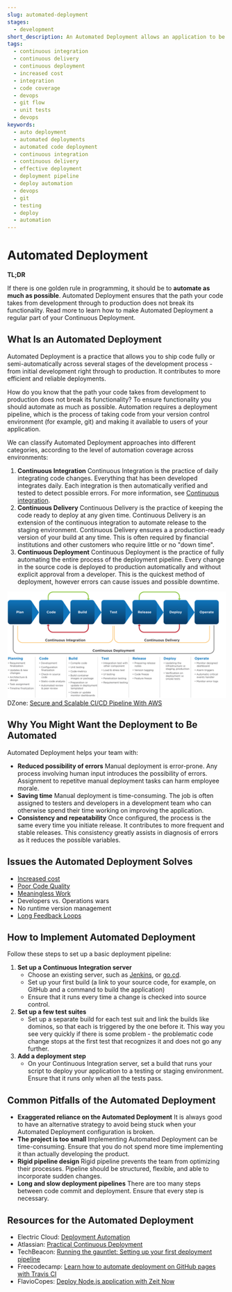 ```yaml
---
slug: automated-deployment
stages:
  - development
short_description: An Automated Deployment allows an application to be deployed across various stages of the development process. It minimizes the need for manual intervention.
tags:
  - continuous integration
  - continuous delivery
  - continuous deployment
  - increased cost
  - integration
  - code coverage
  - devops
  - git flow
  - unit tests
  - devops
keywords:
  - auto deployment
  - automated deployments
  - automated code deployment
  - continuous integration
  - continuous delivery
  - effective deployment
  - deployment pipeline
  - deploy automation
  - devops
  - git
  - testing
  - deploy
  - automation
---
```


# Automated Deployment

**TL;DR**

If there is one golden rule in programming, it should be to **automate as much as possible**. Automated Deployment ensures that the path your code takes from development through to production does not break its functionality. Read more to learn how to make Automated Deployment a regular part of your Continuous Deployment.

## What Is an Automated Deployment

Automated Deployment is a practice that allows you to ship code fully or semi-automatically across several stages of the development process - from initial development right through to production. It contributes to more efficient and reliable deployments.

How do you know that the path your code takes from development to production does not break its functionality? To ensure functionality you should automate as much as possible. Automation requires a deployment pipeline, which is the process of taking code from your version control environment (for example, git) and making it available to users of your application.

We can classify Automated Deployment approaches into different categories, according to the level of automation coverage across environments:

1. **Continuous Integration**
   Continuous Integration is the practice of daily integrating code changes. Everything that has been developed integrates daily. Each integration is then automatically verified and tested to detect possible errors.
   For more information, see [Continuous integration](/practices/continuous-integration).
2. **Continuous Delivery**
   Continuous Delivery is the practice of keeping the code ready to deploy at any given time. Continuous Delivery is an extension of the continuous integration to automate release to the staging environment. Continuous Delivery ensures a a production-ready version of your build at any time. This is often required by financial institutions and other customers who require little or no "down time".
3. **Continuous Deployment**
   Continuous Deployment is the practice of fully automating the entire process of the deployment pipeline. Every change in the source code is deployed to production automatically and without explicit approval from a developer. This is the quickest method of deployment, however errors can cause issues and possible downtime.

![Automated Deployment](/files/automated_deployment.png)
DZone: [Secure and Scalable CI/CD Pipeline With AWS](https://dzone.com/articles/secure-and-scalable-cicd-pipeline-with-aws)

## Why You Might Want the Deployment to Be Automated

Automated Deployment helps your team with:

- **Reduced possibility of errors**
  Manual deployment is error-prone. Any process involving human input introduces the possibility of errors. Assignment to repetitve manual deployment tasks can harm employee morale.
- **Saving time**
  Manual deployment is time-consuming. The job is often assigned to testers and developers in a development team who can otherwise spend their time working on improving the application.
- **Consistency and repeatability**
  Once configured, the process is the same every time you initiate release. It contributes to more frequent and stable releases. This consistency greatly assists in diagnosis of errors as it reduces the possible variables.

## Issues the Automated Deployment Solves

- [Increased cost](/problems/increased-cost)
- [Poor Code Quality](/problems/poor-code-quality)
- [Meaningless Work](/problems/meaningless-work)
- Developers vs. Operations wars
- No runtime version management
- [Long Feedback Loops](/problems/long-feedback-loops)

## How to Implement Automated Deployment

Follow these steps to set up a basic deployment pipeline:

1. **Set up a Continuous Integration server**
   - Choose an existing server, such as [Jenkins](https://jenkins.io/), or [go.cd](https://www.gocd.org/).
   - Set up your first build (a link to your source code, for example, on GitHub and a command to build the application)
   - Ensure that it runs every time a change is checked into source control.
2. **Set up a few test suites**
   - Set up a separate build for each test suit and link the builds like dominos, so that each is triggered by the one before it. This way you see very quickly if there is some problem - the problematic code change stops at the first test that recognizes it and does not go any further.
3. **Add a deployment step**
   - On your Continuous Integration server, set a build that runs your script to deploy your application to a testing or staging environment. Ensure that it runs only when all the tests pass.

## Common Pitfalls of the Automated Deployment

- **Exaggerated reliance on the Automated Deployment**
   It is always good to have an alternative strategy to avoid being stuck when your Automated Deployment configuration is broken.
- **The project is too small**
   Implementing Automated Deployment can be time-consuming. Ensure that you do not spend more time implementing it than actually developing the product.
- **Rigid pipeline design**
   Rigid pipeline prevents the team from optimizing their processes. Pipeline should be structured, flexible, and able to incorporate sudden changes.
- **Long and slow deployment pipelines**
   There are too many steps between code commit and deployment. Ensure that every step is necessary.

## Resources for the Automated Deployment

- Electric Cloud: [Deployment Automation](http://electric-cloud.com/wiki/display/releasemanagement/Deployment+Automation)
- Atlassian: [Practical Continuous Deployment](https://www.atlassian.com/blog/continuous-delivery/practical-continuous-deployment)
- TechBeacon: [Running the gauntlet: Setting up your first deployment pipeline](https://techbeacon.com/app-dev-testing/running-gauntlet-setting-your-first-deployment-pipeline)
- Freecodecamp: [Learn how to automate deployment on GitHub pages with Travis CI](https://www.freecodecamp.org/news/learn-how-to-automate-deployment-on-github-pages-with-travis-ci/)
- FlavioCopes: [Deploy Node.js application with Zeit Now](https://flaviocopes.com/zeit-now/)
